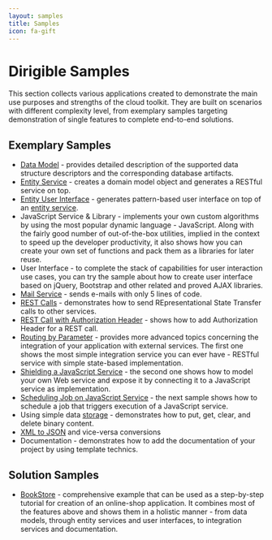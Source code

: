 ```yaml
---
layout: samples
title: Samples
icon: fa-gift
---
```


Dirigible Samples
===

This section collects various applications created to demonstrate the main use purposes and strengths of the cloud toolkit.
They are built on scenarios with different complexity level, from exemplary samples targeting demonstration of single features to complete end-to-end solutions.

Exemplary Samples
---

* [Data Model](data_model.html) - provides detailed description of the supported data structure descriptors and the corresponding database artifacts.
* [Entity Service](entity_service.html) - creates a domain model object and generates a RESTful service on top.
* [Entity User Interface](entity_ui.html) - generates pattern-based user interface on top of an [entity service](entity_service.html).
* JavaScript Service & Library - implements your own custom algorithms by using the most popular dynamic language - JavaScript. Along with the fairly good number of out-of-the-box utilities, implied in the context to speed up the developer productivity, it also shows how you can create your own set of functions and pack them as a libraries for later reuse.
* User Interface - to complete the stack of capabilities for user interaction use cases, you can try the sample about how to create user interface based on jQuery, Bootstrap and other related and proved AJAX libraries.
* [Mail Service](mail_service.html) - sends e-mails with only 5 lines of code.
* [REST Calls](rest_calls.html) - demonstrates how to send REpresentational State Transfer calls to other services.
* [REST Call with Authorization Header](rest_calls_auth.html) - shows how to add Authorization Header for a REST call.
* [Routing by Parameter](simple_routing.html) - provides more advanced topics concerning the integration of your application with external services. The first one shows the most simple integration service you can ever have - RESTful service with simple state-based implementation.
* [Shielding a JavaScript Service](shielding_js.html) - the second one shows how to model your own Web service and expose it by connecting it to a JavaScript service as implementation.
* [Scheduling Job on JavaScript Service](scheduled_job.html) - the next sample shows how to schedule a job that triggers execution of a JavaScript service.
* Using simple data [storage](storage.html) - demonstrates how to put, get, clear, and delete binary content. 
* [XML to JSON](xml.html) and vice-versa conversions
* Documentation - demonstrates how to add the documentation of your project by using template technics.

Solution Samples
---

* [BookStore](bookstore.html) - comprehensive example that can be used as a step-by-step tutorial for creation of an online-shop application. It combines most of the features above and shows them in a holistic manner - from data models, through entity services and user interfaces, to integration services and documentation.
